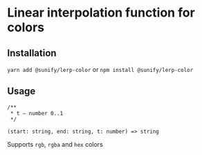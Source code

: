 # Linear interpolation function for colors

## Installation

`yarn add @sunify/lerp-color` or `npm install @sunify/lerp-color`

## Usage

```
/**
 * t — number 0..1
 */

(start: string, end: string, t: number) => string
```

Supports `rgb`, `rgba` and `hex` colors
